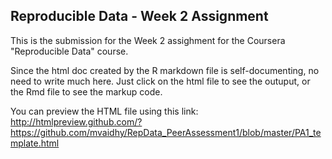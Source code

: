 ## Reproducible Data - Week 2 Assignment

This is the submission for the Week 2 assighment for the Coursera "Reproducible Data" course.

Since the html doc created by the R markdown file is self-documenting, no need to write much here. Just click on the html file to see the outuput, or the Rmd file to see the markup code.

You can preview the HTML file using this link:
http://htmlpreview.github.com/?https://github.com/mvaidhy/RepData_PeerAssessment1/blob/master/PA1_template.html
